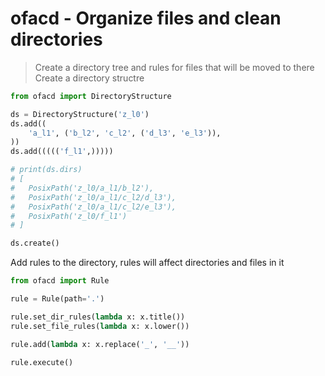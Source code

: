 # ofacd - Organize files and clean directories
> Create a directory tree and rules for files that will be moved to there
Create a directory structre
```python
from ofacd import DirectoryStructure

ds = DirectoryStructure('z_l0')
ds.add((
	'a_l1', ('b_l2', 'c_l2', ('d_l3', 'e_l3')),
))
ds.add((((('f_l1',)))))

# print(ds.dirs)
# [
# 	PosixPath('z_l0/a_l1/b_l2'),
# 	PosixPath('z_l0/a_l1/c_l2/d_l3'),
# 	PosixPath('z_l0/a_l1/c_l2/e_l3'),
# 	PosixPath('z_l0/f_l1')
# ]

ds.create()
```

Add rules to the directory, rules will affect directories and files in it
```python
from ofacd import Rule

rule = Rule(path='.')

rule.set_dir_rules(lambda x: x.title())
rule.set_file_rules(lambda x: x.lower())

rule.add(lambda x: x.replace('_', '__'))

rule.execute()
```

